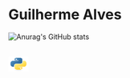 # Guilherme Alves


![Anurag's GitHub stats](https://github-readme-stats.vercel.app/api?username=guiLerrme&theme=dark&show_icons=true)


<div style="display: inline_block"><br>
  <img align="center" alt="Rafa-Python" height="30" width="40" src="https://raw.githubusercontent.com/devicons/devicon/master/icons/python/python-original.svg">
</div>

